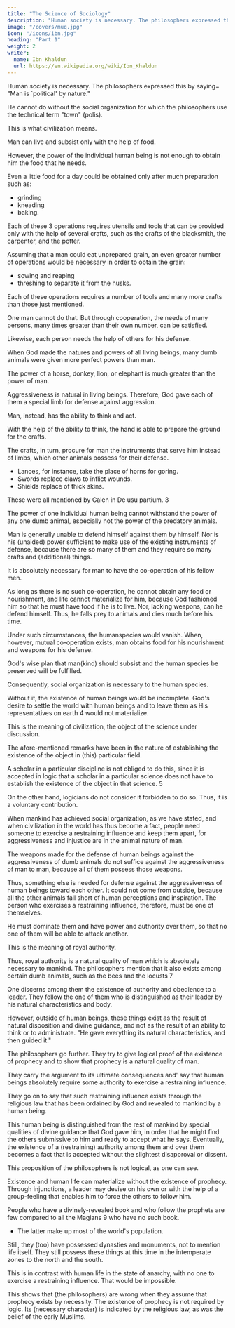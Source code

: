 ```yaml
---
title: "The Science of Sociology"
description: "Human society is necessary. The philosophers expressed this by saying that Man is 'political' by nature."
image: "/covers/muq.jpg"
icon: "/icons/ibn.jpg"
heading: "Part 1"
weight: 2
writer:
  name: Ibn Khaldun
  url: https://en.wikipedia.org/wiki/Ibn_Khaldun
---
```



<!-- FIRST PREFATORY DISCUSSION -->

Human society is necessary. The philosophers expressed this by saying= "Man is `political' by nature." 


He cannot do without the social organization for which the philosophers use the technical term "town" (polis).

This is what civilization means. 

<!-- The necessary character of human social organization or civilization is explained by the fact that God created and fashioned man in a form that  He guided man to a natural desire for food and instilled in him the power that enables him to obtain it. -->

Man can live and subsist only with the help of food.

However, the power of the individual human being is not enough to obtain him the food that he needs.

<!-- , and does not provide him with as much food as he requires to live. Even if we assume an absolute minimum of food-that is, food enough for one day, (a little) wheat, for instance-that amount of food -->

Even a little food for a day could be obtained only after much preparation such as:
- grinding
- kneading
- baking.

Each of these 3 operations requires utensils and tools that can be provided only with the help of several crafts, such as the crafts of the blacksmith, the carpenter, and the potter. 

Assuming that a man could eat unprepared grain, an even greater number of operations would be necessary in order to obtain the grain: 
- sowing and reaping
- threshing to separate it from the husks<!--  of the ear -->. 

Each of these operations requires a number of tools and many more crafts than those just mentioned. 

One man cannot do that. <!-- It is beyond the power of one man alone to do all that, or (even) part of it, by himself. Thus, he cannot do without a combination of many powers from among his fellow beings, if he is to obtain food for himself and for them. --> But through cooperation, the needs of many persons, many times greater than their own number, can be satisfied. 

Likewise, each person needs the help of others for his defense.

When God made the natures and powers of all living beings, many dumb animals were given more perfect powers than man. 

The power of a horse, donkey, lion, or elephant is much greater than the power of man.

<!-- so is the power of a donkey or an ox. The power of a lion or an elephant is many times greater than the power of (man). -->

Aggressiveness is natural in living beings. Therefore, God gave each of them a special limb for defense against aggression. 

Man, instead, has the ability to think and act. 

With the help of the ability to think, the hand is able to prepare the ground for the crafts. 

The crafts, in turn, procure for man the instruments that serve him instead of limbs, which other animals possess for their defense.
- Lances, for instance, take the place of horns for goring. 
- Swords replace claws to inflict wounds.
- Shields replace of thick skins.

These were all mentioned by Galen in De usu partium. 3

The power of one individual human being cannot withstand the power of any one dumb animal, especially not the power of the predatory animals. 

Man is generally unable to defend himself against them by himself. Nor is his (unaided) power sufficient to make use of the existing instruments of defense, because there are so many of them and they require so many crafts and (additional) things.

It is absolutely necessary for man to have the co-operation of his fellow men. 

As long as there is no such co-operation, he cannot obtain any food or nourishment, and life cannot materialize for him, because God fashioned him so that he must have food if he is to live. Nor, lacking weapons, can he defend himself. Thus, he falls prey to animals and dies much before his time. 

Under such circumstances, the humanspecies would vanish. When, however, mutual co-operation exists, man obtains food for his nourishment and weapons for his defense. 

God's wise plan that man(kind) should subsist and the human species be preserved will be fulfilled.

Consequently, social organization is necessary to the human species. 

Without it, the existence of human beings would be incomplete. God's desire to settle the world with human beings and to leave them as His representatives on earth 4 would not materialize. 

This is the meaning of civilization, the object of the science under discussion.

The afore-mentioned remarks have been in the nature of establishing the existence of the object in (this) particular field.

A scholar in a particular discipline is not obliged to do this, since it is accepted in logic that a scholar in a particular science does not have to establish the existence of the object in that science. 5 

On the other hand, logicians do not consider it forbidden to do so. Thus, it is a voluntary contribution.


When mankind has achieved social organization, as we have stated, and when civilization in the world has thus become a fact, people need someone to exercise a restraining influence and keep them apart, for aggressiveness and injustice are in the animal nature of man. 

The weapons made for the defense of human beings against the aggressiveness of dumb animals do not suffice against the
aggressiveness of man to man, because all of them possess those weapons. 

Thus, something else is needed for defense against the aggressiveness of human beings toward each other. It could not come from outside, because all the other animals fall short of human perceptions and inspiration. The person who exercises a restraining influence, therefore, must be one of themselves. 

He must dominate them and have power and authority over them, so that no one of them will be able to attack another. 

This is the meaning of royal authority.

Thus, royal authority is a natural quality of man which is absolutely necessary to mankind. The philosophers mention that it also exists among certain dumb animals, such as the bees and the locusts 7 

One discerns among them the existence of authority and obedience to a leader. They follow the one of them who is distinguished as their leader by his natural characteristics and body. 

However, outside of human beings, these things exist as the result of natural disposition and divine guidance, and not as the result of an ability to think or to administrate. "He gave everything its natural characteristics, and then guided it."

The philosophers go further. They try to give logical proof of the existence of prophecy and to show that prophecy is a natural quality of man. 

They carry the argument to its ultimate consequences and' say that human beings absolutely require some authority to exercise a restraining influence.

They go on to say that such restraining influence exists through the religious law that has been ordained by God and revealed to mankind by a human being.

This human being is distinguished from the rest of mankind by special qualities of divine guidance that God gave him, in order that he might find the others submissive to him and ready to accept what he says. Eventually, the existence of a (restraining) authority among them and over them becomes a fact that is accepted without the slightest disapproval or dissent.

This proposition of the philosophers is not logical, as one can see. 

Existence and human life can materialize without the existence of prophecy. Through injunctions, a leader may devise on his own or with the help of a group-feeling that enables him to force the others to follow him<!--  wherever he wants to go -->. 

People who have a divinely-revealed book and who follow the prophets are few compared to all the Magians 9 who have no such  book. 
- The latter make up most of the world's population.

Still, they (too) have possessed dynasties and monuments, not to mention life itself. They still possess these things at this time in the intemperate zones to the north and the south.

This is in contrast with human life in the state of anarchy, with no one to exercise a restraining influence. That would be impossible.

This shows that (the philosophers) are wrong when they assume that prophecy exists by necessity. The existence of prophecy is not required by logic. Its (necessary character) is indicated by the religious law, as was the belief of the early Muslims.

